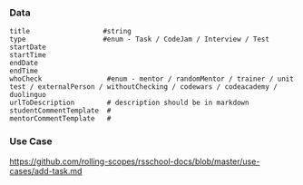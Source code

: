 ### Data
```
title                  #string
type                   #enum - Task / CodeJam / Interview / Test
startDate
startTime
endDate
endTime
whoCheck                #enum - mentor / randomMentor / trainer / unit test / externalPerson / withoutChecking / codewars / codeacademy / duolinguo
urlToDescription        # description should be in markdown
studentCommentTemplate  # 
mentorCommentTemplate   #
```

### Use Case
https://github.com/rolling-scopes/rsschool-docs/blob/master/use-cases/add-task.md
